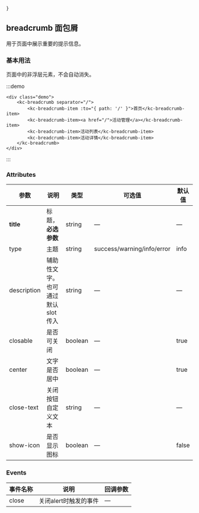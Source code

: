 
<script>
  import KcBreadcrumb from './../../../package/breadcrumb/index';
  import KcBreadcrumbItem from './../../../package/breadcrumb-item/index';
  export default {
    components: {
      KcBreadcrumb: KcBreadcrumb,
      KcBreadcrumbItem: KcBreadcrumbItem
    }

  }
</script>
<style>
  .demo .el-breadcrumb{
    margin: 20px 0  20px 0;
  }
 
</style>

    }
## breadcrumb 面包屑

用于页面中展示重要的提示信息。

### 基本用法

页面中的非浮层元素，不会自动消失。


:::demo
```
<div class="demo">
    <kc-breadcrumb separator="/">
        <kc-breadcrumb-item :to="{ path: '/' }">首页</kc-breadcrumb-item>
        <kc-breadcrumb-item><a href="/">活动管理</a></kc-breadcrumb-item>
        <kc-breadcrumb-item>活动列表</kc-breadcrumb-item>
        <kc-breadcrumb-item>活动详情</kc-breadcrumb-item>
    </kc-breadcrumb>
</div>
```
:::
### Attributes
| 参数      | 说明          | 类型      | 可选值                           | 默认值  |
|---------- |-------------- |---------- |--------------------------------  |-------- |
| **title** | 标题，**必选参数** | string | — | — |
| type | 主题 | string | success/warning/info/error | info |
| description | 辅助性文字。也可通过默认 slot 传入 | string | — | — |
| closable | 是否可关闭 | boolean | — | true |
| center | 文字是否居中 | boolean | — | true |
| close-text | 关闭按钮自定义文本 | string | — | — |
| show-icon | 是否显示图标 | boolean | — | false |


### Events
| 事件名称 | 说明 | 回调参数 |
|---------- |-------- |---------- |
| close | 关闭alert时触发的事件 | — |

